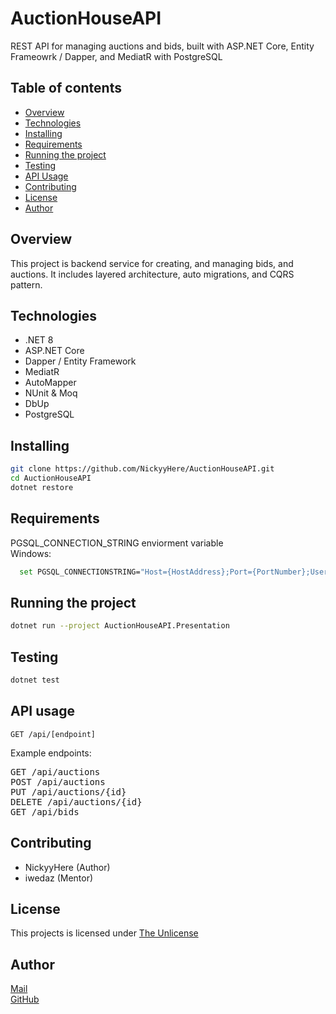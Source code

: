 # AuctionHouseAPI
REST API for managing auctions and bids, built with ASP.NET Core, Entity Frameowrk / Dapper, and MediatR with PostgreSQL
## Table of contents
- [Overview](#overview)
- [Technologies](#technologies)
- [Installing](#installing)
- [Requirements](#requirements)
- [Running the project](#running-the-project)
- [Testing](#testing)
- [API Usage](#api-usage)
- [Contributing](#contributing)
- [License](#license)
- [Author](#author)

## Overview
This project is backend service for creating, and managing bids, and auctions. It includes layered architecture, auto migrations, and CQRS pattern.

## Technologies
- .NET 8
- ASP.NET Core
- Dapper / Entity Framework
- MediatR
- AutoMapper
- NUnit & Moq
- DbUp
- PostgreSQL

## Installing
```bash
git clone https://github.com/NickyyHere/AuctionHouseAPI.git
cd AuctionHouseAPI
dotnet restore
```
## Requirements
  PGSQL_CONNECTION_STRING enviorment variable<br>
  Windows:
```bash
  set PGSQL_CONNECTIONSTRING="Host={HostAddress};Port={PortNumber};Username={Username};Password={Password};Database={DatabaseName};"
```
## Running the project
```bash
dotnet run --project AuctionHouseAPI.Presentation
```

## Testing
```bash
dotnet test
```

## API usage
```http
GET /api/[endpoint]
```
Example endpoints:
<pre>
GET /api/auctions
POST /api/auctions
PUT /api/auctions/{id}
DELETE /api/auctions/{id}
GET /api/bids
</pre>

## Contributing
- NickyyHere (Author)
- iwedaz (Mentor)

## License
This projects is licensed under [The Unlicense](https://choosealicense.com/licenses/unlicense/)

## Author
[Mail](mailto:jwojcicki001@gmail.com)<br>
[GitHub](https://github.com/NickyyHere)
